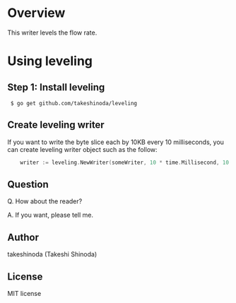 
# Overview

This writer levels the flow rate.

# Using leveling

## Step 1: Install leveling

```shell
 $ go get github.com/takeshinoda/leveling
```

## Create leveling writer

If you want to write the byte slice each by 10KB every 10 milliseconds,
you can create leveling writer object such as the follow:

```go
    writer := leveling.NewWriter(someWriter, 10 * time.Millisecond, 10 * 1024)
```

## Question
Q. How about the reader?

A. If you want, please tell me.

## Author

takeshinoda (Takeshi Shinoda)

## License

MIT license
